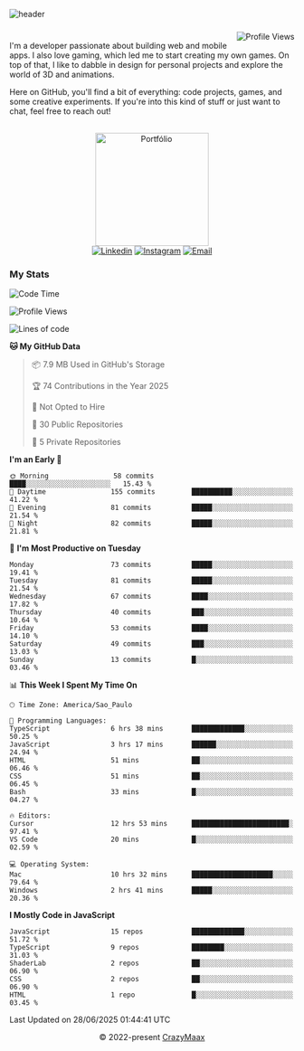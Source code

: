 ![header](https://github.com/user-attachments/assets/b00bb293-d5d2-40e2-b030-18682d9611b7)
###
<img align="right" src="https://komarev.com/ghpvc/?username=crazymaax&color=AE82CE&label=Profile+views" alt="Profile Views">

#
<div align="left">
I'm a developer passionate about building web and mobile apps. I also love gaming, which led me to start creating my own games. On top of that, I like to dabble in design for personal projects and explore the world of 3D and animations.

Here on GitHub, you'll find a bit of everything: code projects, games, and some creative experiments. If you're into this kind of stuff or just want to chat, feel free to reach out!

</div>

##

<div align="center">
  <a href="https://portfolio-max-crazymaax.vercel.app/" target="_blank"><img
      height="200em"
      src="https://github.com/user-attachments/assets/12cd41c7-5753-421f-b3d3-1623c48de6d4"
      target="_blank" alt="Portfólio"></a>
  <div align="center">
    <a href="https://www.linkedin.com/in/maxmilan/" target="_blank"><img
        src="https://img.shields.io/badge/LinkedIn-0077B5?style=for-the-badge&logo=linkedin&logoColor=white"
        target="_blank" alt="Linkedin"></a>
    <a href="https://www.instagram.com/crazy_maax/" target="_blank"><img
        src="https://img.shields.io/badge/Instagram-E4405F?style=for-the-badge&logo=instagram&logoColor=white"
        target="_blank" alt="Instagram"></a>
    <a href="mailto:oliveira.maxmilan@gmail.com" target="_blank"><img
        src="https://img.shields.io/badge/Gmail-D14836?style=for-the-badge&logo=gmail&logoColor=white"
        target="_blank" alt="Email"></a>
  </div>
</div>

### My Stats
<!--START_SECTION:waka-->
![Code Time](http://img.shields.io/badge/Code%20Time-2%2C037%20hrs%2051%20mins-blue)

![Profile Views](http://img.shields.io/badge/Profile%20Views-0-blue)

![Lines of code](https://img.shields.io/badge/From%20Hello%20World%20I%27ve%20Written-170.3%20thousand%20lines%20of%20code-blue)

**🐱 My GitHub Data** 

> 📦 7.9 MB Used in GitHub's Storage 
 > 
> 🏆 74 Contributions in the Year 2025
 > 
> 🚫 Not Opted to Hire
 > 
> 📜 30 Public Repositories 
 > 
> 🔑 5 Private Repositories 
 > 
**I'm an Early 🐤** 

```text
🌞 Morning                58 commits          ████░░░░░░░░░░░░░░░░░░░░░   15.43 % 
🌆 Daytime                155 commits         ██████████░░░░░░░░░░░░░░░   41.22 % 
🌃 Evening                81 commits          █████░░░░░░░░░░░░░░░░░░░░   21.54 % 
🌙 Night                  82 commits          █████░░░░░░░░░░░░░░░░░░░░   21.81 % 
```
📅 **I'm Most Productive on Tuesday** 

```text
Monday                   73 commits          █████░░░░░░░░░░░░░░░░░░░░   19.41 % 
Tuesday                  81 commits          █████░░░░░░░░░░░░░░░░░░░░   21.54 % 
Wednesday                67 commits          ████░░░░░░░░░░░░░░░░░░░░░   17.82 % 
Thursday                 40 commits          ███░░░░░░░░░░░░░░░░░░░░░░   10.64 % 
Friday                   53 commits          ████░░░░░░░░░░░░░░░░░░░░░   14.10 % 
Saturday                 49 commits          ███░░░░░░░░░░░░░░░░░░░░░░   13.03 % 
Sunday                   13 commits          █░░░░░░░░░░░░░░░░░░░░░░░░   03.46 % 
```


📊 **This Week I Spent My Time On** 

```text
🕑︎ Time Zone: America/Sao_Paulo

💬 Programming Languages: 
TypeScript               6 hrs 38 mins       █████████████░░░░░░░░░░░░   50.25 % 
JavaScript               3 hrs 17 mins       ██████░░░░░░░░░░░░░░░░░░░   24.94 % 
HTML                     51 mins             ██░░░░░░░░░░░░░░░░░░░░░░░   06.46 % 
CSS                      51 mins             ██░░░░░░░░░░░░░░░░░░░░░░░   06.45 % 
Bash                     33 mins             █░░░░░░░░░░░░░░░░░░░░░░░░   04.27 % 

🔥 Editors: 
Cursor                   12 hrs 53 mins      ████████████████████████░   97.41 % 
VS Code                  20 mins             █░░░░░░░░░░░░░░░░░░░░░░░░   02.59 % 

💻 Operating System: 
Mac                      10 hrs 32 mins      ████████████████████░░░░░   79.64 % 
Windows                  2 hrs 41 mins       █████░░░░░░░░░░░░░░░░░░░░   20.36 % 
```

**I Mostly Code in JavaScript** 

```text
JavaScript               15 repos            █████████████░░░░░░░░░░░░   51.72 % 
TypeScript               9 repos             ████████░░░░░░░░░░░░░░░░░   31.03 % 
ShaderLab                2 repos             ██░░░░░░░░░░░░░░░░░░░░░░░   06.90 % 
CSS                      2 repos             ██░░░░░░░░░░░░░░░░░░░░░░░   06.90 % 
HTML                     1 repo              █░░░░░░░░░░░░░░░░░░░░░░░░   03.45 % 
```




 Last Updated on 28/06/2025 01:44:41 UTC
<!--END_SECTION:waka-->

<p align="center">&copy; 2022-present <a href="https://github.com/crazymaax404/" target="_blank">CrazyMaax</a>
